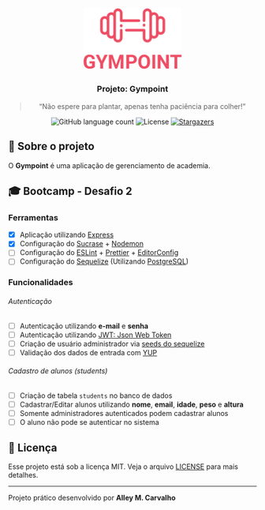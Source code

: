 <h1 align="center">
  <img src=".github/logo.png" title="Gympoint" width="200px" alt="Gympoint" />
</h1>

<h3 align="center">
  Projeto: Gympoint
</h3>

<blockquote align="center">
  “Não espere para plantar, apenas tenha paciência para colher!”
</blockquote>

<p align="center">
  <img src="https://img.shields.io/github/languages/count/alleycarvalho/gympoint?color=%2304D361" alt="GitHub language count">

  <img src="https://img.shields.io/badge/license-MIT-%2304D361" alt="License">

  <a href="https://github.com/alleycarvalho/gympoint/stargazers">
    <img src="https://img.shields.io/github/stars/alleycarvalho/gympoint?style=social" alt="Stargazers">
  </a>
</p>

## :rocket: Sobre o projeto

O **Gympoint** é uma aplicação de gerenciamento de academia.

## :mortar_board: Bootcamp - Desafio 2

### Ferramentas

- [x] Aplicação utilizando [Express](https://expressjs.com/pt-br/)
- [x] Configuração do [Sucrase](https://github.com/alangpierce/sucrase/) + [Nodemon](https://github.com/remy/nodemon/)
- [ ] Configuração do [ESLint](https://eslint.org/) + [Prettier](https://prettier.io/) + [EditorConfig](https://editorconfig.org/)
- [ ] Configuração do [Sequelize](https://github.com/alangpierce/sucrase/) (Utilizando [PostgreSQL](https://www.postgresql.org/))

### Funcionalidades

###### Autenticação

- [ ] Autenticação utilizando **e-mail** e **senha**
- [ ] Autenticação utilizando [JWT: Json Web Token](https://jwt.io/)
- [ ] Criação de usuário administrador via [seeds do sequelize](https://sequelize.org/master/manual/migrations.html#creating-first-seed)
- [ ] Validação dos dados de entrada com [YUP](https://github.com/jquense/yup)

###### Cadastro de alunos (students)

- [ ] Criação de tabela `students` no banco de dados
- [ ] Cadastrar/Editar alunos utilizando **nome**, **email**, **idade**, **peso** e **altura**
- [ ] Somente administradores autenticados podem cadastrar alunos
- [ ] O aluno não pode se autenticar no sistema

## :memo: Licença

Esse projeto está sob a licença MIT. Veja o arquivo [LICENSE](LICENSE.md) para mais detalhes.

---

Projeto prático desenvolvido por <b>Alley M. Carvalho</b>
